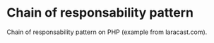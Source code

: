 # Chain of responsability pattern

Chain of responsability pattern on PHP (example from laracast.com).
